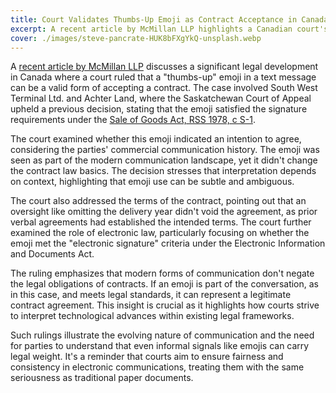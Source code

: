 ```yaml
---
title: Court Validates Thumbs-Up Emoji as Contract Acceptance in Canada
excerpt: A recent article by McMillan LLP highlights a Canadian court's decision validating a thumbs-up emoji as contract acceptance.
cover: ./images/steve-pancrate-HUK8bFXgYkQ-unsplash.webp
---
```


A [recent article by McMillan LLP](https://mcmillan.ca/insights/publications/thumbs-up-or-signed-deal-court-affirms-emoji-as-valid-acceptance-of-agreement/) discusses a significant legal development in Canada where a court ruled that a "thumbs-up" emoji in a text message can be a valid form of accepting a contract. The case involved South West Terminal Ltd. and Achter Land, where the Saskatchewan Court of Appeal upheld a previous decision, stating that the emoji satisfied the signature requirements under the [Sale of Goods Act, RSS 1978, c S-1](https://www.canlii.org/en/sk/laws/stat/rss-1978-c-s-1/latest/rss-1978-c-s-1.html). 

The court examined whether this emoji indicated an intention to agree, considering the parties' commercial communication history. The emoji was seen as part of the modern communication landscape, yet it didn't change the contract law basics. The decision stresses that interpretation depends on context, highlighting that emoji use can be subtle and ambiguous.

The court also addressed the terms of the contract, pointing out that an oversight like omitting the delivery year didn't void the agreement, as prior verbal agreements had established the intended terms. The court further examined the role of electronic law, particularly focusing on whether the emoji met the "electronic signature" criteria under the Electronic Information and Documents Act.

The ruling emphasizes that modern forms of communication don't negate the legal obligations of contracts. If an emoji is part of the conversation, as in this case, and meets legal standards, it can represent a legitimate contract agreement. This insight is crucial as it highlights how courts strive to interpret technological advances within existing legal frameworks.

Such rulings illustrate the evolving nature of communication and the need for parties to understand that even informal signals like emojis can carry legal weight. It's a reminder that courts aim to ensure fairness and consistency in electronic communications, treating them with the same seriousness as traditional paper documents.
